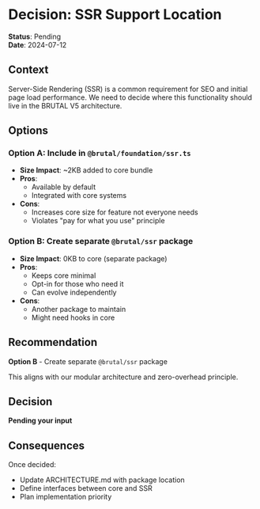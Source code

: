 # Decision: SSR Support Location

**Status**: Pending  
**Date**: 2024-07-12

## Context

Server-Side Rendering (SSR) is a common requirement for SEO and initial page load performance. We need to decide where this functionality should live in the BRUTAL V5 architecture.

## Options

### Option A: Include in `@brutal/foundation/ssr.ts`
- **Size Impact**: ~2KB added to core bundle
- **Pros**: 
  - Available by default
  - Integrated with core systems
- **Cons**: 
  - Increases core size for feature not everyone needs
  - Violates "pay for what you use" principle

### Option B: Create separate `@brutal/ssr` package
- **Size Impact**: 0KB to core (separate package)
- **Pros**: 
  - Keeps core minimal
  - Opt-in for those who need it
  - Can evolve independently
- **Cons**: 
  - Another package to maintain
  - Might need hooks in core

## Recommendation

**Option B** - Create separate `@brutal/ssr` package

This aligns with our modular architecture and zero-overhead principle.

## Decision

**Pending your input**

## Consequences

Once decided:
- Update ARCHITECTURE.md with package location
- Define interfaces between core and SSR
- Plan implementation priority